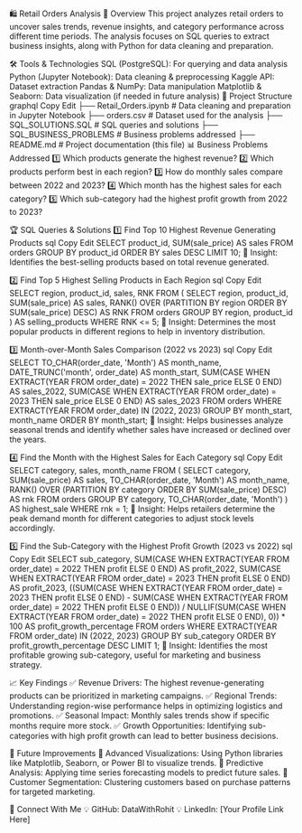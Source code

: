 🛍️ Retail Orders Analysis
📌 Overview
This project analyzes retail orders to uncover sales trends, revenue insights, and category performance across different time periods.
The analysis focuses on SQL queries to extract business insights, along with Python for data cleaning and preparation.

🛠️ Tools & Technologies
SQL (PostgreSQL): For querying and data analysis
Python (Jupyter Notebook): Data cleaning & preprocessing
Kaggle API: Dataset extraction
Pandas & NumPy: Data manipulation
Matplotlib & Seaborn: Data visualization (if needed in future analysis)
📂 Project Structure
graphql
Copy
Edit
├── Retail_Orders.ipynb      # Data cleaning and preparation in Jupyter Notebook
├── orders.csv               # Dataset used for the analysis
├── SQL_SOLUTIONS.SQL        # SQL queries and solutions
├── SQL_BUSINESS_PROBLEMS    # Business problems addressed
├── README.md                # Project documentation (this file)
📊 Business Problems Addressed
1️⃣ Which products generate the highest revenue?
2️⃣ Which products perform best in each region?
3️⃣ How do monthly sales compare between 2022 and 2023?
4️⃣ Which month has the highest sales for each category?
5️⃣ Which sub-category had the highest profit growth from 2022 to 2023?

🏆 SQL Queries & Solutions
1️⃣ Find Top 10 Highest Revenue Generating Products
sql
Copy
Edit
SELECT product_id, SUM(sale_price) AS sales
FROM orders
GROUP BY product_id
ORDER BY sales DESC
LIMIT 10;
📌 Insight: Identifies the best-selling products based on total revenue generated.

2️⃣ Find Top 5 Highest Selling Products in Each Region
sql
Copy
Edit
SELECT region, product_id, sales, RNK
FROM (
  SELECT region, product_id, SUM(sale_price) AS sales,
         RANK() OVER (PARTITION BY region ORDER BY SUM(sale_price) DESC) AS RNK
  FROM orders
  GROUP BY region, product_id
) AS selling_products
WHERE RNK <= 5;
📌 Insight: Determines the most popular products in different regions to help in inventory distribution.

3️⃣ Month-over-Month Sales Comparison (2022 vs 2023)
sql
Copy
Edit
SELECT
    TO_CHAR(order_date, 'Month') AS month_name,
    DATE_TRUNC('month', order_date) AS month_start,
    SUM(CASE WHEN EXTRACT(YEAR FROM order_date) = 2022 THEN sale_price ELSE 0 END) AS sales_2022,
    SUM(CASE WHEN EXTRACT(YEAR FROM order_date) = 2023 THEN sale_price ELSE 0 END) AS sales_2023
FROM orders
WHERE EXTRACT(YEAR FROM order_date) IN (2022, 2023)
GROUP BY month_start, month_name
ORDER BY month_start;
📌 Insight: Helps businesses analyze seasonal trends and identify whether sales have increased or declined over the years.

4️⃣ Find the Month with the Highest Sales for Each Category
sql
Copy
Edit
SELECT category, sales, month_name
FROM (
    SELECT category,
           SUM(sale_price) AS sales,
           TO_CHAR(order_date, 'Month') AS month_name,
           RANK() OVER (PARTITION BY category ORDER BY SUM(sale_price) DESC) AS rnk
    FROM orders
    GROUP BY category, TO_CHAR(order_date, 'Month')
) AS highest_sale
WHERE rnk = 1;
📌 Insight: Helps retailers determine the peak demand month for different categories to adjust stock levels accordingly.

5️⃣ Find the Sub-Category with the Highest Profit Growth (2023 vs 2022)
sql
Copy
Edit
SELECT
    sub_category,
    SUM(CASE WHEN EXTRACT(YEAR FROM order_date) = 2022 THEN profit ELSE 0 END) AS profit_2022,
    SUM(CASE WHEN EXTRACT(YEAR FROM order_date) = 2023 THEN profit ELSE 0 END) AS profit_2023,
    ((SUM(CASE WHEN EXTRACT(YEAR FROM order_date) = 2023 THEN profit ELSE 0 END) -
      SUM(CASE WHEN EXTRACT(YEAR FROM order_date) = 2022 THEN profit ELSE 0 END)) /
      NULLIF(SUM(CASE WHEN EXTRACT(YEAR FROM order_date) = 2022 THEN profit ELSE 0 END), 0)) * 100 AS profit_growth_percentage
FROM orders
WHERE EXTRACT(YEAR FROM order_date) IN (2022, 2023)
GROUP BY sub_category
ORDER BY profit_growth_percentage DESC
LIMIT 1;
📌 Insight: Identifies the most profitable growing sub-category, useful for marketing and business strategy.

📈 Key Findings
✅ Revenue Drivers: The highest revenue-generating products can be prioritized in marketing campaigns.
✅ Regional Trends: Understanding region-wise performance helps in optimizing logistics and promotions.
✅ Seasonal Impact: Monthly sales trends show if specific months require more stock.
✅ Growth Opportunities: Identifying sub-categories with high profit growth can lead to better business decisions.

🚀 Future Improvements
🔹 Advanced Visualizations: Using Python libraries like Matplotlib, Seaborn, or Power BI to visualize trends.
🔹 Predictive Analysis: Applying time series forecasting models to predict future sales.
🔹 Customer Segmentation: Clustering customers based on purchase patterns for targeted marketing.

📢 Connect With Me
💡 GitHub: DataWithRohit
💡 LinkedIn: [Your Profile Link Here]


